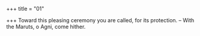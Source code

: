 +++
title = "01"

+++
Toward this pleasing ceremony you are called, for its protection.
– With the Maruts, o Agni, come hither.